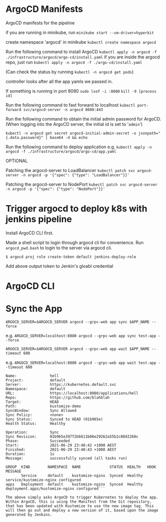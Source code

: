 # ArgoCD Manifests

ArgoCD manifests for the pipeline

if you are running in minikube, run
`minikube start --vm-driver=hyperkit`

create namespace 'argocd' in minikube
`kubectl create namespace argocd`

Run the following command to install ArgoCD
`kubectl apply -n argocd -f ./infrastructure/argocd/argo-cd/install.yaml`
if you are inside the argocd repo, just run
`kubectl apply -n argocd -f ./argo-cd/install.yaml`

(Can check the status by running `kubectl -n argocd get pods`)

controller looks after all the app yamls we passed in.

If something is running in port 8080
`sudo lsof -i :8080`
`kill -9 [process id]`

Run the following command to fast forward to localhost
`kubectl port-forward svc/argocd-server -n argocd 8080:443`

Run the following command to obtain the initial admin password for ArgoCD.
(When logging into the ArgoCD server, the initial id is set to '`admin`')

`kubectl -n argocd get secret argocd-initial-admin-secret -o jsonpath="{.data.password}" | base64 -d && echo`

Run the following command to deploy application
e.g. `kubectl apply -n argocd -f ./infrastructure/argocd/argo-cd/app.yaml`


OPTIONAL

Patching the argocd-server to LoadBalancer
`kubectl patch svc argocd-server -n argocd -p '{"spec": {"type": "LoadBalancer"}}'`

Patching the argocd-server to NodePort
`kubectl patch svc argocd-server -n argocd -p '{"spec": {"type": "NodePort"}}'`

# Trigger argocd to deploy k8s with jenkins pipeline

Install ArgoCD CLI first.

Made a shell script to login through argocd cli for convenience. Run `argocd_pwd.bash` to login to the server via argocd cli.


`$ argocd proj role create-token default jenkins-deploy-role`

Add above output token to Jenkin's gloabl credential 


# ArgoCD CLI
# Sync the App


`ARGOCD_SERVER=$ARGOCD_SERVER argocd --grpc-web app sync $APP_NAME --force`

e.g. `ARGOCD_SERVER=localhost:8080 argocd --grpc-web app sync test-app --force`


`ARGOCD_SERVER=$ARGOCD_SERVER argocd --grpc-web app wait $APP_NAME --timeout 600`

e.g. `ARGOCD_SERVER=localhost:8080 argocd --grpc-web app wait test-app --timeout 600`

```
Name:               hell
Project:            default
Server:             https://kubernetes.default.svc
Namespace:          default
URL:                https://localhost:8080/applications/hell
Repo:               https://github.com/blahblah
Target:             HEAD
Path:               kustomize-demo
SyncWindow:         Sync Allowed
Sync Policy:        <none>
Sync Status:        Synced to HEAD (01b965e)
Health Status:      Healthy

Operation:          Sync
Sync Revision:      01b965e397f2b6611b06e29262a55b2c0842260c
Phase:              Succeeded
Start:              2021-06-29 23:40:42 +1000 AEST
Finished:           2021-06-29 23:40:43 +1000 AEST
Duration:           1s
Message:            successfully synced (all tasks run)

GROUP  KIND        NAMESPACE  NAME             STATUS  HEALTH   HOOK  MESSAGE
       Service     default    kustomize-nginx  Synced  Healthy        service/kustomize-nginx configured
apps   Deployment  default    kustomize-nginx  Synced  Healthy        deployment.apps/kustomize-nginx configured```

The above simply asks ArgoCD to trigger Kubernetes to deploy the app. Within ArgoCD, this is using the Manifest from the Git repository, that has been updated with Kustomize to use the new image tag. This will then go out and deploy a new version of it, based upon the image generated by Jenkins.
